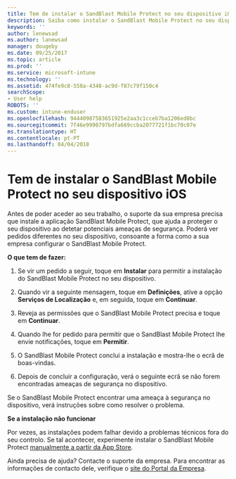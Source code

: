 ```yaml
---
title: Tem de instalar o SandBlast Mobile Protect no seu dispositivo iOS | Documentos da Microsoft
description: Saiba como instalar o SandBlast Mobile Protect no seu dispositivo iOS.
keywords: ''
author: lenewsad
ms.author: lanewsad
manager: dougeby
ms.date: 09/25/2017
ms.topic: article
ms.prod: ''
ms.service: microsoft-intune
ms.technology: ''
ms.assetid: 474fe9c8-558a-4348-ac9d-f87c79f150c4
searchScope:
- User help
ROBOTS: ''
ms.custom: intune-enduser
ms.openlocfilehash: 94440987583651925e2aa3c1cceb7ba1206ed8bc
ms.sourcegitcommit: 7f46e9990797bdfa669ccba2077721f1bc70c07e
ms.translationtype: HT
ms.contentlocale: pt-PT
ms.lasthandoff: 04/04/2018
---
```

# <a name="you-need-to-install-sandblast-mobile-protect-on-your-ios-device"></a>Tem de instalar o SandBlast Mobile Protect no seu dispositivo iOS

Antes de poder aceder ao seu trabalho, o suporte da sua empresa precisa que instale a aplicação SandBlast Mobile Protect, que ajuda a proteger o seu dispositivo ao detetar potenciais ameaças de segurança. Poderá ver pedidos diferentes no seu dispositivo, consoante a forma como a sua empresa configurar o SandBlast Mobile Protect.

**O que tem de fazer:**

1.  Se vir um pedido a seguir, toque em **Instalar** para permitir a instalação do SandBlast Mobile Protect no seu dispositivo.

2. Quando vir a seguinte mensagem, toque em **Definições**, ative a opção **Serviços de Localização** e, em seguida, toque em **Continuar**.

3. Reveja as permissões que o SandBlast Mobile Protect precisa e toque em **Continuar**.

4. Quando lhe for pedido para permitir que o SandBlast Mobile Protect lhe envie notificações, toque em **Permitir**.

5. O SandBlast Mobile Protect conclui a instalação e mostra-lhe o ecrã de boas-vindas.

6. Depois de concluir a configuração, verá o seguinte ecrã se não forem encontradas ameaças de segurança no dispositivo.

Se o SandBlast Mobile Protect encontrar uma ameaça à segurança no dispositivo, verá instruções sobre como resolver o problema.

**Se a instalação não funcionar**

Por vezes, as instalações podem falhar devido a problemas técnicos fora do seu controlo. Se tal acontecer, experimente instalar o SandBlast Mobile Protect [manualmente a partir da App Store](https://itunes.apple.com/app/sandblast-mobile-protect/id1006390797).

Ainda precisa de ajuda? Contacte o suporte da empresa. Para encontrar as informações de contacto dele, verifique o [site do Portal da Empresa](https://portal.manage.microsoft.com#HelpDeskDialog).

